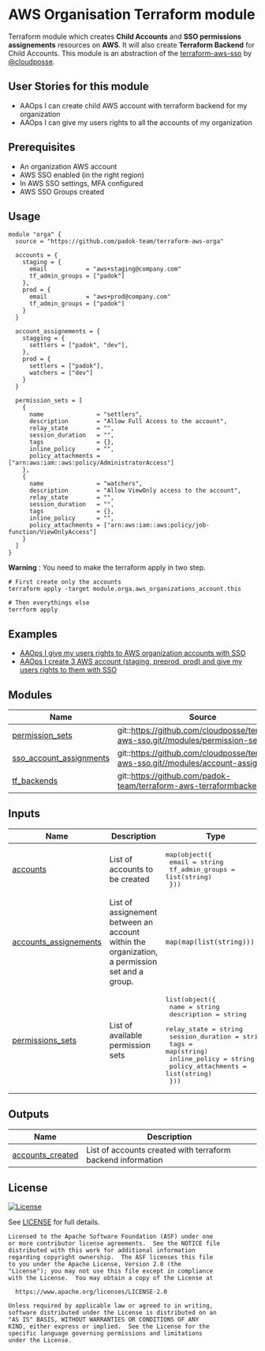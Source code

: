 # AWS Organisation Terraform module

Terraform module which creates **Child Accounts** and **SSO permissions assignements** resources on **AWS**. It will also create **Terraform Backend** for Child Accounts. This module is an abstraction of the [terraform-aws-sso](https://github.com/cloudposse/terraform-aws-sso) by [@cloudposse](https://github.com/cloudposse).

## User Stories for this module

- AAOps I can create child AWS account with terraform backend for my organization
- AAOps I can give my users rights to all the accounts of my organization

## Prerequisites

- An organization AWS account
- AWS SSO enabled (in the right region)
- In AWS SSO settings, MFA configured
- AWS SSO Groups created

## Usage

```hcl
module "orga" {
  source = "https://github.com/padok-team/terraform-aws-orga"

  accounts = {
    staging = {
      email           = "aws+staging@company.com"
      tf_admin_groups = ["padok"]
    },
    prod = {
      email           = "aws+prod@company.com"
      tf_admin_groups = ["padok"]
    }
  }

  account_assignements = {
    stagging = {
      settlers = ["padok", "dev"],
    },
    prod = {
      settlers = ["padok"],
      watchers = ["dev"]
    }
  }

  permission_sets = [
    {
      name               = "settlers",
      description        = "Allow Full Access to the account",
      relay_state        = "",
      session_duration   = "",
      tags               = {},
      inline_policy      = "",
      policy_attachments = ["arn:aws:iam::aws:policy/AdministratorAccess"]
    },
    {
      name               = "watchers",
      description        = "Allow ViewOnly access to the account",
      relay_state        = "",
      session_duration   = "",
      tags               = {},
      inline_policy      = "",
      policy_attachments = ["arn:aws:iam::aws:policy/job-function/ViewOnlyAccess"]
    }
  ]
}
```

**Warning** : You need to make the terraform apply in two step.
```
# First create only the accounts
terraform apply -target module.orga.aws_organizations_account.this

# Then everythings else
terrform apply
```

## Examples

- [AAOps I give my users rights to AWS organization accounts with SSO](examples/example_sso/main.tf)
- [AAOps I create 3 AWS account (staging, preprod, prod) and give my users rights to them with SSO](examples/example_basic/main.tf)

<!-- BEGIN_TF_DOCS -->
## Modules

| Name | Source | Version |
|------|--------|---------|
| <a name="module_permission_sets"></a> [permission\_sets](#module\_permission\_sets) | git::https://github.com/cloudposse/terraform-aws-sso.git//modules/permission-sets | 0.6.1 |
| <a name="module_sso_account_assignments"></a> [sso\_account\_assignments](#module\_sso\_account\_assignments) | git::https://github.com/cloudposse/terraform-aws-sso.git//modules/account-assignments | 0.6.1 |
| <a name="module_tf_backends"></a> [tf\_backends](#module\_tf\_backends) | git::https://github.com/padok-team/terraform-aws-terraformbackend | feat/init_module |

## Inputs

| Name | Description | Type | Default | Required |
|------|-------------|------|---------|:--------:|
| <a name="input_accounts"></a> [accounts](#input\_accounts) | List of accounts to be created | <pre>map(object({<br>    email = string<br>    tf_admin_groups = list(string)<br>  }))</pre> | n/a | yes |
| <a name="input_accounts_assignements"></a> [accounts\_assignements](#input\_accounts\_assignements) | List of assignement between an account within the organization, a permission set and a group. | `map(map(list(string)))` | n/a | yes |
| <a name="input_permissions_sets"></a> [permissions\_sets](#input\_permissions\_sets) | List of available permission sets | <pre>list(object({<br>    name               = string<br>    description        = string<br>    relay_state        = string<br>    session_duration   = string<br>    tags               = map(string)<br>    inline_policy      = string<br>    policy_attachments = list(string)<br>  }))</pre> | n/a | yes |

## Outputs

| Name | Description |
|------|-------------|
| <a name="output_accounts_created"></a> [accounts\_created](#output\_accounts\_created) | List of accounts created with terraform backend information |
<!-- END_TF_DOCS -->

## License

[![License](https://img.shields.io/badge/License-Apache%202.0-blue.svg)](https://opensource.org/licenses/Apache-2.0)

See [LICENSE](LICENSE) for full details.

```text
Licensed to the Apache Software Foundation (ASF) under one
or more contributor license agreements.  See the NOTICE file
distributed with this work for additional information
regarding copyright ownership.  The ASF licenses this file
to you under the Apache License, Version 2.0 (the
"License"); you may not use this file except in compliance
with the License.  You may obtain a copy of the License at

  https://www.apache.org/licenses/LICENSE-2.0

Unless required by applicable law or agreed to in writing,
software distributed under the License is distributed on an
"AS IS" BASIS, WITHOUT WARRANTIES OR CONDITIONS OF ANY
KIND, either express or implied.  See the License for the
specific language governing permissions and limitations
under the License.
```
